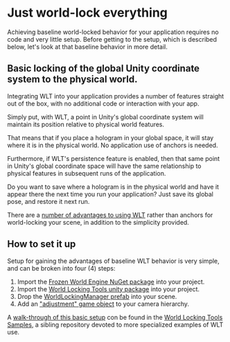 
# Just world-lock everything

Achieving baseline world-locked behavior for your application requires no code and very little setup. Before getting to the setup, which is described below, let's look at that baseline behavior in more detail.

## Basic locking of the global Unity coordinate system to the physical world.

Integrating WLT into your application provides a number of features straight out of the box, with no additional code or interaction with your app.

Simply put, with WLT, a point in Unity's global coordinate system will maintain its position relative to physical world features.

That means that if you place a hologram in your global space, it will stay where it is in the physical world. No application use of anchors is needed.

Furthermore, if WLT's persistence feature is enabled, then that same point in Unity's global coordinate space will have the same relationship to physical features in subsequent runs of the application.

Do you want to save where a hologram is in the physical world and have it appear there the next time you run your application? Just save its global pose, and restore it next run.

There are a [number of advantages to using WLT](../../Concepts/BasicConcepts.md#world-locked-space) rather than anchors for world-locking your scene, in addition to the simplicity provided.

## How to set it up

Setup for gaining the advantages of baseline WLT behavior is very simple, and can be broken into four (4) steps:

1. Import the [Frozen World Engine NuGet package](../InitialSetup.md#nuget-setup) into your project.
2. Import the [World Locking Tools unity package](../InitialSetup.md#world-locking-tools-assets) into your project.
3. Drop the [WorldLockingManager prefab](../InitialSetup.md#the-core-experience) into your scene.
4. Add an ["adjustment" game object](../InitialSetup.md#adding-world-locking-tools-to-a-unity-scene) to your camera hierarchy.

A [walk-through of this basic setup](https://microsoft.github.io/MixedReality-WorldLockingTools-Samples/Tutorial/01_Minimal/01_Minimal.html) con be found in the [World Locking Tools Samples](https://microsoft.github.io/MixedReality-WorldLockingTools-Samples/README.html), a sibling repository devoted to more specialized examples of WLT use.

